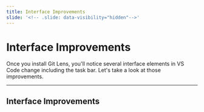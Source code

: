 ```yaml
---
title: Interface Improvements
slide: '<!-- .slide: data-visibility="hidden"-->'
---
```


<!-- .slide: data-state="layout-title" class="bg-dark"-->

# Interface Improvements

> >

Once you install Git Lens, you'll notice several interface elements in VS Code change including the task bar. Let's take a look at those improvements.

---
## Interface Improvements

> >
